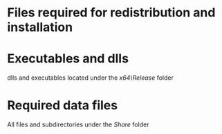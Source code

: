 # Files required for redistribution and installation

# Executables and dlls
dlls and executables located under the *x64\\Release* folder

# Required data files
All files and subdirectories under the *Share* folder 
